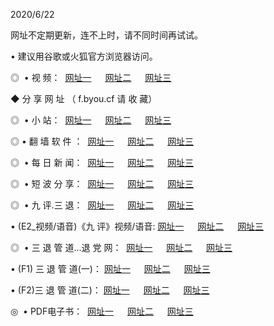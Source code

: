 <p>2020/6/22
<p>网址不定期更新，连不上时，请不同时间再试试。
<p>• 建议用谷歌或火狐官方浏览器访问。
<p>◎  • 视 频： 
<a href="http://mre.proyectolanuevatierra.com/" target="_blank">网址一</a> 　 
<a href="http://mie.proyectolanuevatierra.com/" target="_blank">网址二</a> 　 
<a href="http://moe.proyectolanuevatierra.com/b.html" target="_blank">网址三</a>  

<p> ◆ 分 享 网 址 （ f.byou.cf 请 收 藏） </p>
<p>◎ </span>  •  小 站：  
<a href="http://mre.proyectolanuevatierra.com/f.html" target="_blank">网址一</a> 　 
<a href="http://mie.proyectolanuevatierra.com/h.html" target="_blank">网址二</a> 　 
<a href="http://moe.proyectolanuevatierra.com/k/" target="_blank">网址三</a></p>
<p>◎  • 翻 墙 软 件 ：  
<a href="http://mre.proyectolanuevatierra.com/ff/" target="_blank">网址一</a> 　 
<a href="http://mie.proyectolanuevatierra.com/s/read/a1_nd.html" target="_blank">网址二</a> 　 
<a href="http://moe.proyectolanuevatierra.com/ff/index.html" target="_blank">网址三</a></p>
<p>◎ </span>  • 每 日 新 闻：  
<a href="http://mre.proyectolanuevatierra.com/day/" target="_blank">网址一</a> 　 
<a href="http://mie.proyectolanuevatierra.com/day/" target="_blank">网址二</a> 　 
<a href="http://mie.proyectolanuevatierra.com/day/index.html" target="_blank">网址三</a></p>
<p>◎ </span>  • 短 波 分 享：  
<a href="http://mre.proyectolanuevatierra.com/h/" target="_blank">网址一</a> 　 
<a href="http://mie.proyectolanuevatierra.com/h/" target="_blank">网址二</a> 　 
<a href="http://moe.proyectolanuevatierra.com/h/index.html" target="_blank">网址三</a></p>
<p>◎   • 九 评.三 退：  
<a href="http://mre.proyectolanuevatierra.com/t/" target="_blank">网址一</a> 　 
<a href="http://mie.proyectolanuevatierra.com/v2/index.html" target="_blank">网址二</a> 　 
<a href="http://moe.proyectolanuevatierra.com/tt/index.html" target="_blank">网址三</a> 　</p>
<p>  • (E2_视频/语音)《九 评》视频/语音: 
<a href="http://mie.proyectolanuevatierra.com/7738.html" target="_blank">网址一</a> 　 
<a href="http://mre.proyectolanuevatierra.com/7614.html" target="_blank">网址二</a> 　 
<a href="http://moe.proyectolanuevatierra.com/7633.html" target="_blank">网址三</a></p>
<p>◎   • 三 退 管 道...退 党 网：  
<a href="http://mre.proyectolanuevatierra.com/go/td1.html" target="_blank">网址一</a> 　 
<a href="http://mie.proyectolanuevatierra.com/go/td2.html" target="_blank">网址二</a> 　 
<a href="http://moe.proyectolanuevatierra.com/go/td3.html" target="_blank">网址三</a></p>
<p>  • (F1) 三 退 管 道(一)： 
<a href="http://mre.proyectolanuevatierra.com/dd/" target="_blank">网址一</a> 　 
<a href="http://mie.proyectolanuevatierra.com/s/read/a1_tdx.html" target="_blank">网址二</a> 　 
<a href="http://moe.proyectolanuevatierra.com/dd/" target="_blank">网址三</a></p>
<p>  • (F2)三 退 管 道(二)： 
<a href="http://mie.proyectolanuevatierra.com/d/" target="_blank">网址一</a> 　 
<a href="http://mre.proyectolanuevatierra.com/d/index.html" target="_blank">网址二</a> 　 
<a href="http://moe.proyectolanuevatierra.com/d/" target="_blank">网址三</a></p>
<p>◎   • PDF电子书：  
<a href="http://mre.proyectolanuevatierra.com/p/" target="_blank">网址一</a> 　 
<a href="http://mie.proyectolanuevatierra.com/p/index.html" target="_blank">网址二</a> 　 
<a href="http://moe.proyectolanuevatierra.com/p/" target="_blank">网址三</a></p>
